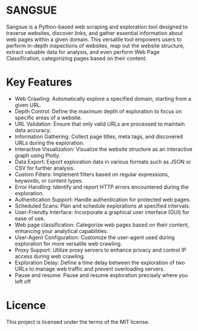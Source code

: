 # SANGSUE

Sangsue is a Python-based web scraping and exploration tool designed to traverse websites, discover links, and gather essential information about web pages within a given domain. This versatile tool empowers users to perform in-depth inspections of websites, map out the website structure, extract valuable data for analysis, and even perform Web Page Classification, categorizing pages based on their content.

# Key Features
- Web Crawling: Automatically explore a specified domain, starting from a given URL.
- Depth Control: Define the maximum depth of exploration to focus on specific areas of a website.
- URL Validation: Ensure that only valid URLs are processed to maintain data accuracy.
- Information Gathering: Collect page titles, meta tags, and discovered URLs during the exploration.
- Interactive Visualization: Visualize the website structure as an interactive graph using Plotly.
- Data Export: Export exploration data in various formats such as JSON or CSV for further analysis.
- Custom Filters: Implement filters based on regular expressions, keywords, or content types.
- Error Handling: Identify and report HTTP errors encountered during the exploration.
- Authentication Support: Handle authentication for protected web pages.
- Scheduled Scans: Plan and schedule explorations at specified intervals.
- User-Friendly Interface: Incorporate a graphical user interface (GUI) for ease of use.
- Web page classification: Categorize web pages based on their content, enhancing your analytical capabilities.
- User-Agent Configuration: Customize the user-agent used during exploration for more versatile web crawling.
- Proxy Support: Utilize proxy servers to enhance privacy and control IP access during web crawling.
- Exploration Delay: Define a time delay between the exploration of two URLs to manage web traffic and prevent overloading servers.
- Pause and resume: Pause and resume exploration precisely where you left off

# Licence
This project is licensed under the terms of the MIT license.

